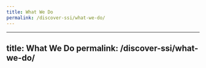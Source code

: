 ```yaml
---
title: What We Do
permalink: /discover-ssi/what-we-do/
---
```

---
title: What We Do
permalink: /discover-ssi/what-we-do/
---

